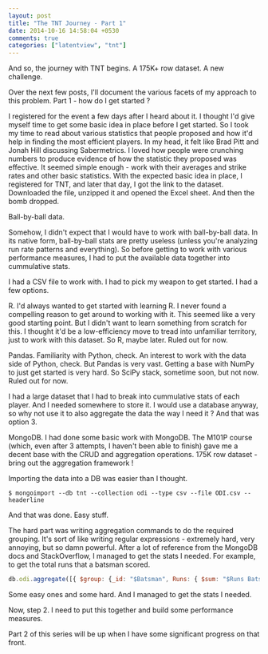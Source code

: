 ```yaml
---
layout: post
title: "The TNT Journey - Part 1"
date: 2014-10-16 14:58:04 +0530
comments: true
categories: ["latentview", "tnt"]
---
```

And so, the journey with TNT begins. A 175K+ row dataset. A new challenge.

Over the next few posts, I'll document the various facets of my approach to this problem. Part 1 - how do I get started ?

<!--more-->
I registered for the event a few days after I heard about it. I thought I'd give myself time to get some basic idea in place before I get started. So I took my time to read about various statistics that people proposed and how it'd help in finding the most efficient players. In my head, it felt like Brad Pitt and Jonah Hill discussing Sabermetrics. I loved how people were crunching numbers to produce evidence of how the statistic they proposed was effective. It seemed simple enough - work with their averages and strike rates and other basic statistics. With the expected basic idea in place, I registered for TNT, and later that day, I got the link to the dataset. Downloaded the file, unzipped it and opened the Excel sheet. And then the bomb dropped.

Ball-by-ball data.

Somehow, I didn't expect that I would have to work with ball-by-ball data. In its native form, ball-by-ball stats are pretty useless (unless you're analyzing run rate patterns and everything). So before getting to work with various performance measures, I had to put the available data together into cummulative stats.

I had a CSV file to work with. I had to pick my weapon to get started. I had a few options. 

R. I'd always wanted to get started with learning R. I never found a compelling reason to get around to working with it. This seemed like a very good starting point. But I didn't want to learn something from scratch for this. I thought it'd be a low-efficiency move to tread into unfamiliar territory, just to work with this dataset. So R, maybe later. Ruled out for now.

Pandas. Familiarity with Python, check. An interest to work with the data side of Python, check. But Pandas is very vast. Getting a base with NumPy to just get started is very hard. So SciPy stack, sometime soon, but not now. Ruled out for now.

I had a large dataset that I had to break into cummulative stats of each player. And I needed somewhere to store it. I would use a database anyway, so why not use it to also aggregate the data the way I need it ? And that was option 3.

MongoDB. I had done some basic work with MongoDB. The M101P course (which, even after 3 attempts, I haven't been able to finish) gave me a decent base with the CRUD and aggregation operations. 175K row dataset - bring out the aggregation framework !

Importing the data into a DB was easier than I thought.

```
$ mongoimport --db tnt --collection odi --type csv --file ODI.csv --headerline 
```

And that was done. Easy stuff.

The hard part was writing aggregation commands to do the required grouping. It's sort of like writing regular expressions - extremely hard, very annoying, but so damn powerful. After a lot of reference from the MongoDB docs and StackOverflow, I managed to get the stats I needed. For example, to get the total runs that a batsman scored.

``` javascript MongoDB aggregation to find total runs scored
db.odi.aggregate([{ $group: {_id: "$Batsman", Runs: { $sum: "$Runs Batsman" } } }, { $sort: { "Runs": -1 } }])

``` 

Some easy ones and some hard. And I managed to get the stats I needed. 

Now, step 2. I need to put this together and build some performance measures.

Part 2 of this series will be up when I have some significant progress on that front.
